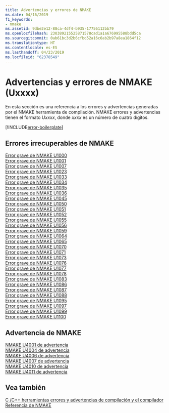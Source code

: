 ```yaml
---
title: Advertencias y errores de NMAKE
ms.date: 04/16/2019
f1_keywords:
- nmake
ms.assetid: 9dbe2e12-88ca-4df4-b935-17756112bb79
ms.openlocfilehash: 230389215525871578cad1a1a676995588bdd5ca
ms.sourcegitcommit: 0ab61bc3d2b6cfbd52a16c6ab2b97a8ea1864f12
ms.translationtype: HT
ms.contentlocale: es-ES
ms.lasthandoff: 04/23/2019
ms.locfileid: "62378549"
---
```

# <a name="nmake-errors-and-warnings-uxxxx"></a>Advertencias y errores de NMAKE (Uxxxx)

En esta sección es una referencia a los errores y advertencias generadas por el NMAKE herramienta de compilación. NMAKE errores y advertencias tienen el formato U*xxxx*, donde *xxxx* es un número de cuatro dígitos.

[!INCLUDE[error-boilerplate](../../error-messages/includes/error-boilerplate.md)]

## <a name="nmake-fatal-errors"></a>Errores irrecuperables de NMAKE

[Error grave de NMAKE U1000](nmake-fatal-error-u1000.md) \
[Error grave de NMAKE U1001](nmake-fatal-error-u1001.md) \
[Error grave de NMAKE U1007](nmake-fatal-error-u1007.md) \
[Error grave de NMAKE U1023](nmake-fatal-error-u1023.md) \
[Error grave de NMAKE U1033](nmake-fatal-error-u1033.md) \
[Error grave de NMAKE U1034](nmake-fatal-error-u1034.md) \
[Error grave de NMAKE U1035](nmake-fatal-error-u1035.md) \
[Error grave de NMAKE U1036](nmake-fatal-error-u1036.md) \
[Error grave de NMAKE U1045](nmake-fatal-error-u1045.md) \
[Error grave de NMAKE U1050](nmake-fatal-error-u1050.md) \
[Error grave de NMAKE U1051](nmake-fatal-error-u1051.md) \
[Error grave de NMAKE U1052](nmake-fatal-error-u1052.md) \
[Error grave de NMAKE U1055](nmake-fatal-error-u1055.md) \
[Error grave de NMAKE U1056](nmake-fatal-error-u1056.md) \
[Error grave de NMAKE U1059](nmake-fatal-error-u1059.md) \
[Error grave de NMAKE U1064](nmake-fatal-error-u1064.md) \
[Error grave de NMAKE U1065](nmake-fatal-error-u1065.md) \
[Error grave de NMAKE U1070](nmake-fatal-error-u1070.md) \
[Error grave de NMAKE U1071](nmake-fatal-error-u1071.md) \
[Error grave de NMAKE U1073](nmake-fatal-error-u1073.md) \
[Error grave de NMAKE U1076](nmake-fatal-error-u1076.md) \
[Error grave de NMAKE U1077](nmake-fatal-error-u1077.md) \
[Error grave de NMAKE U1078](nmake-fatal-error-u1078.md) \
[Error grave de NMAKE U1083](nmake-fatal-error-u1083.md) \
[Error grave de NMAKE U1086](nmake-fatal-error-u1086.md) \
[Error grave de NMAKE U1087](nmake-fatal-error-u1087.md) \
[Error grave de NMAKE U1088](nmake-fatal-error-u1088.md) \
[Error grave de NMAKE U1095](nmake-fatal-error-u1095.md) \
[Error grave de NMAKE U1097](nmake-fatal-error-u1097.md) \
[Error grave de NMAKE U1099](nmake-fatal-error-u1099.md) \
[Error grave de NMAKE U1100](nmake-fatal-error-u1100.md)

## <a name="nmake-warnings"></a>Advertencia de NMAKE

[NMAKE U4001 de advertencia](nmake-warning-u4001.md) \
[NMAKE U4004 de advertencia](nmake-warning-u4004.md) \
[NMAKE U4006 de advertencia](nmake-warning-u4006.md) \
[NMAKE U4007 de advertencia](nmake-warning-u4007.md) \
[NMAKE U4010 de advertencia](nmake-warning-u4010.md) \
[NMAKE U4011 de advertencia](nmake-warning-u4011.md)

## <a name="see-also"></a>Vea también

[C /C++ herramientas errores y advertencias de compilación y el compilador](../compiler-errors-1/c-cpp-build-errors.md) \
[Referencia de NMAKE](../../build/reference/nmake-reference.md)
